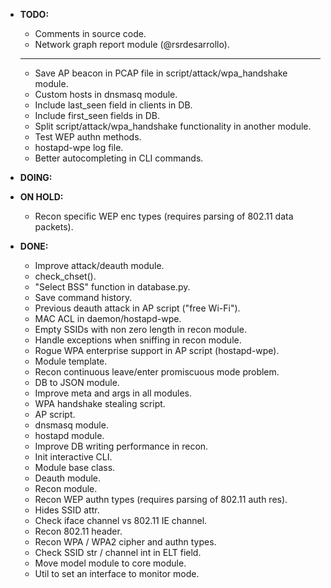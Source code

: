 - **TODO:**
    * Comments in source code.
    * Network graph report module (@rsrdesarrollo).
    ---------
    * Save AP beacon in PCAP file in script/attack/wpa_handshake module.
    * Custom hosts in dnsmasq module.
    * Include last_seen field in clients in DB.
    * Include first_seen fields in DB.
    * Split script/attack/wpa_handshake functionality in another module.
    * Test WEP authn methods.
    * hostapd-wpe log file.
    * Better autocompleting in CLI commands.

- **DOING:**

- **ON HOLD:**
    * Recon specific WEP enc types (requires parsing of 802.11 data packets).

- **DONE:**
    * Improve attack/deauth module.
    * check_chset().
    * "Select BSS" function in database.py.
    * Save command history.
    * Previous deauth attack in AP script ("free Wi-Fi").
    * MAC ACL in daemon/hostapd-wpe.
    * Empty SSIDs with non zero length in recon module.
    * Handle exceptions when sniffing in recon module.
    * Rogue WPA enterprise support in AP script (hostapd-wpe).
    * Module template.
    * Recon continuous leave/enter promiscuous mode problem.
    * DB to JSON module.
    * Improve meta and args in all modules.
    * WPA handshake stealing script.
    * AP script.
    * dnsmasq module.
    * hostapd module.
    * Improve DB writing performance in recon.
    * Init interactive CLI.
    * Module base class.
    * Deauth module.
    * Recon module.
    * Recon WEP authn types (requires parsing of 802.11 auth res).
    * Hides SSID attr.
    * Check iface channel vs 802.11 IE channel.
    * Recon 802.11 header.
    * Recon WPA / WPA2 cipher and authn types.
    * Check SSID str / channel int in ELT field.
    * Move model module to core module.
    * Util to set an interface to monitor mode.

